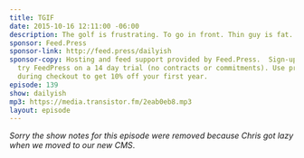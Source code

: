 ```yaml
---
title: TGIF
date: 2015-10-16 12:11:00 -06:00
description: The golf is frustrating. To go in front. Thin guy is fat. tgif.
sponsor: Feed.Press
sponsor-link: http://feed.press/dailyish
sponsor-copy: Hosting and feed support provided by Feed.Press.  Sign-up today and
  try FeedPress on a 14 day trial (no contracts or commitments). Use promo code "dailyish"
  during checkout to get 10% off your first year.
episode: 139
show: dailyish
mp3: https://media.transistor.fm/2eab0eb8.mp3
layout: episode
---
```


<em>Sorry the show notes for this episode were removed because Chris got lazy when we moved to our new CMS</em>.
